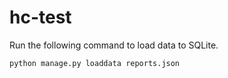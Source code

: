 # hc-test

Run the following command to load data to SQLite.

```
python manage.py loaddata reports.json
```
